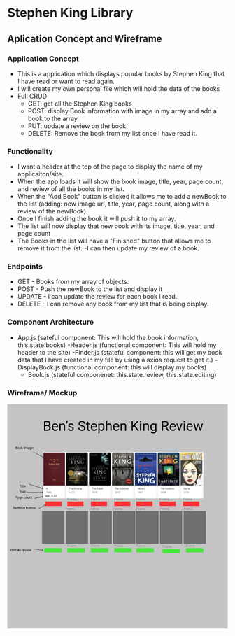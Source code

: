 # Stephen King Library

## Aplication Concept and Wireframe
### Application Concept
- This is a application which displays popular books by Stephen King that I have read or want to read again.
- I will create my own personal file which will hold the data of the books
- Full CRUD
    - GET: get all the Stephen King books
    - POST: display Book information with image in my array and add a book to the array.
    - PUT: update a review on the book.
    - DELETE: Remove the book from my list once I have read it.

### Functionality
- I want a header at the top of the page to display the name of my applicaiton/site.
- When the app loads it will show the book image, title, year, page count, and review of all the books in my list.
- When the "Add Book" button is clicked it allows me to add a newBook to the list (adding: new image url, title, year, page count, along with a review of the newBook).
- Once I finish adding the book it will push it to my array.
- The list will now display that new book with its image, title, year, and page count
- The Books in the list will have a "Finished" button that allows me to remove it from the list.
-I can then update my review of a book.

### Endpoints
- GET - Books from my array of objects.
- POST - Push the newBook to the list and display it
- UPDATE - I can update the review for each book I read.
- DELETE - I can remove any book from my list that is being display.

### Component Architecture
- App.js (sateful component: This will hold the book information, this.state.books)
-Header.js (functional component: This will hold my header to the site)
-Finder.js (stateful component: this will get my book data that I have created in my file by using a axios request to get it.)
-DisplayBook.js (functional component: this will display my books)
    - Book.js (stateful componenet: this.state.review, this.state.editing)

### Wireframe/ Mockup
<img src = "./pictures/Stephen-King-mockup.PNG">